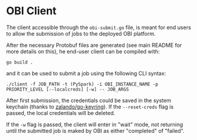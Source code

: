# OBI Client

The client accessible through the `obi-submit.go` file,
is meant for end users to allow the submission of jobs to the deployed OBI
platform.

After the necessary Protobuf files are generated (see main README for more
details on this), he end-user client can be compiled with:

```
go build .
```

and it can be used to submit a job using the following CLI syntax:

```
./client -f JOB_PATH -t (PySpark) -i OBI_INSTANCE_NAME -p PRIORITY_LEVEL [--localcreds] [-w] -- JOB_ARGS
```

After first submission, the credentials could be saved in the system keychain (thanks to [zalando/go-keyring](https://github.com/zalando/go-keyring)). If the `--reset-creds` flag is passed, the local credentials will be deleted.

If the `-w` flag is passed, the client will enter in "wait" mode, not returning
until the submitted job is maked by OBI as either "completed" of "failed".
